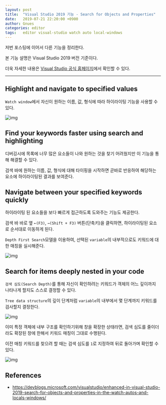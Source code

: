 ```yaml
---
layout: post
title:  "Visual Studio 2019 기능 - Search for Objects and Properties"
date:   2019-07-21 22:20:00 +0900
author: Gnues
categories: editor
tags:	editor visual-studio watch auto local-windows
---
```


저번 포스팅에 이어서 다른 기능을 정리한다.

본 기능 설명은 Visual Studio 2019 버전 기준이다.

더욱 자세한 내용은 [Visual Studio 공식 홈페이지](https://docs.microsoft.com/ko-kr/visualstudio/ide/?view=vs-2019)에서 확인할 수 있다.

***

## Highlight and navigate to specified values

`Watch window`에서 자신이 원하는 이름, 값, 형식에 따라 하이라이팅 기능을 사용할 수 있다.

![img]({{"/assets/visualStudio/BasicSearch.gif"}})

## Find your keywords faster using search and highlighting

디버깅시에 목록에 너무 많은 요소들이 나와 원하는 것을 찾기 어려웠지만 이 기능을 통해 해결할 수 있다.

검색 바에 원하는 이름, 값, 형식에 대해 타이핑을 시작하면 곧바로 반응하여 해당하는 요소에 하이라이팅된 결과를 보여준다.

## Navigate between your specified keywords quickly

하이라이팅 된 요소들을 보다 빠르게 접근하도록 도와주는 기능도 제공한다.

검색 바 바로 옆 `←(F3)`, `→(Shift + F3)` 버튼(단축키)을 클릭하면, 하이라이팅된 요소로 순서대로 이동하게 된다.

`Depth First Search`모델을 이용하여, 선택된 `variable`의 내부적으로도 키워드에 대한 매칭을 실시해준다.

![img]({{"/assets/visualStudio/Navigation.gif"}})

## Search for items deeply nested in your code

`검색 심도(Search Depth)`를 통해 자신이 확인하려는 키워드가 객체의 어느 깊이까지 나타나게 할지도 스스로 결정할 수 있다.

`Tree data structure`의 깊이 단계처럼 `variable`의 내부에서 몇 단계까지 키워드를 검사할지 결정한다.

![img]({{"/assets/visualStudio/SearchDeeper.gif"}})

이미 특정 객체에 내부 구조를 확인하기위해 창을 확장한 상태라면, 검색 심도를 줄이더라도 확장된 창에 한해서 키워드 매칭이 그대로 수행된다.

이전 매칭 키워드를 찾으려 할 때는 검색 심도를 `1`로 지정하여 뒤로 돌아가며 확인할 수 있다.

![img]({{"/assets/visualStudio/BasicSearch.gif"}})

## References

- <https://devblogs.microsoft.com/visualstudio/enhanced-in-visual-studio-2019-search-for-objects-and-properties-in-the-watch-autos-and-locals-windows/>
